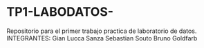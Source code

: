 # TP1-LABODATOS-
Repositorio para el primer trabajo practica de laboratorio de datos.
INTEGRANTES:
Gian Lucca Sanza
Sebastian Souto
Bruno Goldfarb
